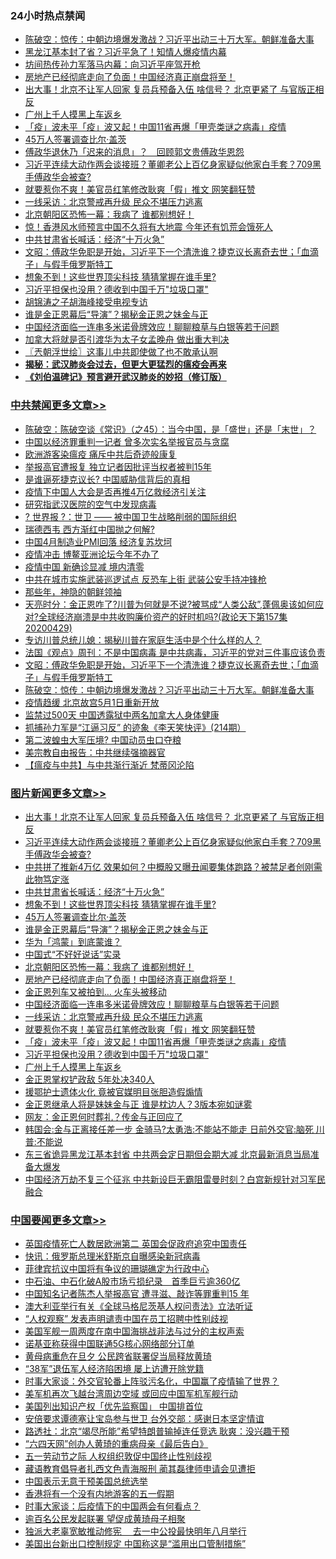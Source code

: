 <div class="catlist">
<h3>24小时热点禁闻</h3>
<ul>
<li><a href="https://github.com/fqnews/bnews/blob/master/cbnews/20200430/1321254.md">陈破空：惊传：中朝边境爆发激战？习近平出动三十万大军。朝鲜准备大事 </a></li>
<li><a href="https://github.com/fqnews/bnews/blob/master/comments/20200430/1321303.md">黑龙江基本封了省？习近平急了！知情人爆疫情内幕</a></li>
<li><a href="https://github.com/fqnews/bnews/blob/master/comments/20200430/1321507.md">坊间热传孙力军落马内幕：向习近平座驾开枪</a></li>
<li><a href="https://github.com/fqnews/bnews/blob/master/topimagenews/20200430/1321386.md">房地产已经彻底走向了负面！中国经济真正崩盘将至！</a></li>
<li><a href="https://github.com/fqnews/bnews/blob/master/topimagenews/20200430/1321531.md">出大事！北京不让军人回家 复员兵预备入伍 啥信号？ 北京更紧了 与官版正相反</a></li>
<li><a href="https://github.com/fqnews/bnews/blob/master/topimagenews/20200430/1321256.md">广州上千人摸黑上车返乡</a></li>
<li><a href="https://github.com/fqnews/bnews/blob/master/topimagenews/20200430/1321292.md">「疫」波未平「疫」波又起！中国11省再爆「甲壳类谜之病毒」疫情</a></li>
<li><a href="https://github.com/fqnews/bnews/blob/master/topimagenews/20200430/1321426.md">45万人签署调查比尔·盖茨</a></li>
<li><a href="https://github.com/fqnews/bnews/blob/master/headline/20200430/1321210.md">傅政华退休乃「迟来的消息」？　回顾郭文贵傅政华恩怨</a></li>
<li><a href="https://github.com/fqnews/bnews/blob/master/topimagenews/20200430/1321474.md">习近平连续大动作两会谈接班？董卿老公上百亿身家疑似他家白手套？709黑手傅政华会被查?</a></li>
<li><a href="https://github.com/fqnews/bnews/blob/master/topimagenews/20200430/1321307.md">就要惹你不爽！美官员红笔修改耿爽「假」推文 网笑翻狂赞</a></li>
<li><a href="https://github.com/fqnews/bnews/blob/master/topimagenews/20200430/1321314.md">一线采访：北京警戒再升级 民众不堪压力逃离</a></li>
<li><a href="https://github.com/fqnews/bnews/blob/master/topimagenews/20200430/1321391.md">北京朝阳区恐怖一幕：我病了 谁都别想好！</a></li>
<li><a href="https://github.com/fqnews/bnews/blob/master/comments/20200430/1321410.md">惊！香港风水师预言中国不久将有大地震 今年还有饥荒会饿死人</a></li>
<li><a href="https://github.com/fqnews/bnews/blob/master/topimagenews/20200430/1321430.md">中共甘肃省长喊话：经济“十万火急”</a></li>
<li><a href="https://github.com/fqnews/bnews/blob/master/cbnews/20200430/1321263.md">文昭：傅政华免职是开始，习近平下一个清洗谁？捷克议长离奇去世；「血滴子」与假手俄罗斯特工 </a></li>
<li><a href="https://github.com/fqnews/bnews/blob/master/topimagenews/20200430/1321429.md">想象不到！这些世界顶尖科技 猜猜掌握在谁手里?</a></li>
<li><a href="https://github.com/fqnews/bnews/blob/master/topimagenews/20200430/1321257.md">习近平担保也没用？德收到中国千万&quot;垃圾口罩&quot;</a></li>
<li><a href="https://github.com/fqnews/bnews/blob/master/baitai/20200430/1321482.md">胡锦涛之子胡海峰接受电视专访</a></li>
<li><a href="https://github.com/fqnews/bnews/blob/master/topimagenews/20200430/1321405.md">谁是金正恩幕后“导演”？揭秘金正恩之妹金与正</a></li>
<li><a href="https://github.com/fqnews/bnews/blob/master/topimagenews/20200430/1321316.md">中国经济面临一连串多米诺骨牌效应！聊聊粮草与白银等若干问题</a></li>
<li><a href="https://github.com/fqnews/bnews/blob/master/worldnews/20200430/1321289.md">加拿大将就是否引渡华为太子女孟晚舟 做出重大判决</a></li>
<li><a href="https://github.com/fqnews/bnews/blob/master/ssgc/20200430/1321229.md">〖兲朝浮世绘〗这事儿中共即使做了也不敢承认啊</a></li>
<li><b><a href="https://github.com/fqnews/bnews/blob/master/comments/20200211/1275071.md" target="_blank">揭秘：武汉肺炎会过去，但更大更猛烈的瘟疫会再来</a></b></li>
<li><b><a href="https://github.com/fqnews/bnews/blob/master/comments/20200207/1272816.md" target="_blank">《刘伯温碑记》预言避开武汉肺炎的妙招（修订版）</a></b></li>
</ul>
</div>

<div class="catlist">
<h3><a href="https://github.com/fqnews/bnews/blob/master/cbnews/" target="_blank">中共禁闻</a><span><a href="https://github.com/fqnews/bnews/blob/master/cbnews/" target="_blank" rel="nofollow">更多文章>></a></span></h3>
<ul>
<li><a href="https://github.com/fqnews/bnews/blob/master/cbnews/20200430/1321614.md" target="_blank">陈破空：陈破空谈《常识》（之45）：当今中国，是「盛世」还是「末世」？</a></li>
<li><a href="https://github.com/fqnews/bnews/blob/master/cbnews/20200430/1321605.md" target="_blank">中国以经济罪重判一记者 曾多次实名举报官员与贪腐</a></li>
<li><a href="https://github.com/fqnews/bnews/blob/master/cbnews/20200430/1321407.md" target="_blank">欧洲游客染瘟疫 痛斥中共后奇迹般康复</a></li>
<li><a href="https://github.com/fqnews/bnews/blob/master/cbnews/20200430/1321575.md" target="_blank">举报高官遭报复 独立记者因批评当权者被判15年</a></li>
<li><a href="https://github.com/fqnews/bnews/blob/master/cbnews/20200430/1321569.md" target="_blank">是谁逼死捷克议长? 中国威胁信背后的真相</a></li>
<li><a href="https://github.com/fqnews/bnews/blob/master/cbnews/20200430/1321565.md" target="_blank">疫情下中国人大会是否再推4万亿救经济引关注</a></li>
<li><a href="https://github.com/fqnews/bnews/blob/master/cbnews/20200430/1321559.md" target="_blank">研究指武汉医院的空气中发现病毒</a></li>
<li><a href="https://github.com/fqnews/bnews/blob/master/cbnews/20200430/1321558.md" target="_blank">? 世界报 ?：世卫 —— 被中国卫生战略削弱的国际组织</a></li>
<li><a href="https://github.com/fqnews/bnews/blob/master/cbnews/20200430/1321487.md" target="_blank">瑞德西韦 西方渐红中国抛之何解?</a></li>
<li><a href="https://github.com/fqnews/bnews/blob/master/cbnews/20200430/1321460.md" target="_blank">中国4月制造业PMI回落 经济复苏坎坷</a></li>
<li><a href="https://github.com/fqnews/bnews/blob/master/cbnews/20200430/1321444.md" target="_blank">疫情冲击 博鳌亚洲论坛今年不办了</a></li>
<li><a href="https://github.com/fqnews/bnews/blob/master/cbnews/20200430/1321443.md" target="_blank">疫情中国 新确诊显减 境内清零</a></li>
<li><a href="https://github.com/fqnews/bnews/blob/master/cbnews/20200430/1321431.md" target="_blank">中共在城市实施武装巡逻试点 反恐车上街 武装公安手持冲锋枪</a></li>
<li><a href="https://github.com/fqnews/bnews/blob/master/cbnews/20200430/1321333.md" target="_blank">那些年，神隐的朝鲜领袖</a></li>
<li><a href="https://github.com/fqnews/bnews/blob/master/cbnews/20200430/1321310.md" target="_blank">天亮时分：金正恩咋了?川普为何就是不说?被骂成“人类公敌”,蓬佩奥该如何应对?全球经济崩溃是中共收购廉价资产的好时机吗?(政论天下第157集 20200429)</a></li>
<li><a href="https://github.com/fqnews/bnews/blob/master/cbnews/20200430/1319563.md" target="_blank">专访川普总统儿媳：揭秘川普在家庭生活中是个什么样的人？</a></li>
<li><a href="https://github.com/fqnews/bnews/blob/master/cbnews/20200430/1321267.md" target="_blank">法国《观点》周刊：不是中国病毒 是中共病毒，习近平的党对三件事应该负责</a></li>
<li><a href="https://github.com/fqnews/bnews/blob/master/cbnews/20200430/1321263.md" target="_blank">文昭：傅政华免职是开始，习近平下一个清洗谁？捷克议长离奇去世；「血滴子」与假手俄罗斯特工</a></li>
<li><a href="https://github.com/fqnews/bnews/blob/master/cbnews/20200430/1321254.md" target="_blank">陈破空：惊传：中朝边境爆发激战？习近平出动三十万大军。朝鲜准备大事</a></li>
<li><a href="https://github.com/fqnews/bnews/blob/master/cbnews/20200430/1321230.md" target="_blank">疫情趋缓 北京故宫5月1日重新开放</a></li>
<li><a href="https://github.com/fqnews/bnews/blob/master/cbnews/20200430/1321203.md" target="_blank">监禁过500天 中国透露狱中两名加拿大人身体健康</a></li>
<li><a href="https://github.com/fqnews/bnews/blob/master/cbnews/20200429/1320980.md" target="_blank">抓捕孙力军是“江逼习反” 的迹象《李天笑快评》(214期）</a></li>
<li><a href="https://github.com/fqnews/bnews/blob/master/cbnews/20200429/1321162.md" target="_blank">第二波蝗虫大军压境? 中国动员虫口夺粮</a></li>
<li><a href="https://github.com/fqnews/bnews/blob/master/cbnews/20200429/1321069.md" target="_blank">美宗教自由报告：中共继续强摘器官</a></li>
<li><a href="https://github.com/fqnews/bnews/blob/master/cbnews/20200429/1321085.md" target="_blank">【瘟疫与中共】与中共渐行渐近 梵蒂冈沦陷</a></li>

</ul>
</div>
<div class="catlist">
<h3><a href="https://github.com/fqnews/bnews/blob/master/topimagenews/" target="_blank">图片新闻</a><span><a href="https://github.com/fqnews/bnews/blob/master/topimagenews/" target="_blank" rel="nofollow">更多文章>></a></span></h3>
<ul>
<li><a href="https://github.com/fqnews/bnews/blob/master/topimagenews/20200430/1321531.md" target="_blank">出大事！北京不让军人回家 复员兵预备入伍 啥信号？ 北京更紧了 与官版正相反</a></li>
<li><a href="https://github.com/fqnews/bnews/blob/master/topimagenews/20200430/1321474.md" target="_blank">习近平连续大动作两会谈接班？董卿老公上百亿身家疑似他家白手套？709黑手傅政华会被查?</a></li>
<li><a href="https://github.com/fqnews/bnews/blob/master/topimagenews/20200430/1321445.md" target="_blank">中共拼了推新4万亿 效果如何？中概股又曝丑闻要集体跑路？被禁足者创刚需 此物笃定涨</a></li>
<li><a href="https://github.com/fqnews/bnews/blob/master/topimagenews/20200430/1321430.md" target="_blank">中共甘肃省长喊话：经济“十万火急”</a></li>
<li><a href="https://github.com/fqnews/bnews/blob/master/topimagenews/20200430/1321429.md" target="_blank">想象不到！这些世界顶尖科技 猜猜掌握在谁手里?</a></li>
<li><a href="https://github.com/fqnews/bnews/blob/master/topimagenews/20200430/1321426.md" target="_blank">45万人签署调查比尔·盖茨</a></li>
<li><a href="https://github.com/fqnews/bnews/blob/master/topimagenews/20200430/1321405.md" target="_blank">谁是金正恩幕后“导演”？揭秘金正恩之妹金与正</a></li>
<li><a href="https://github.com/fqnews/bnews/blob/master/topimagenews/20200430/1321396.md" target="_blank">华为「鸿蒙」到底蒙谁？</a></li>
<li><a href="https://github.com/fqnews/bnews/blob/master/topimagenews/20200430/1321392.md" target="_blank">中国式“不好好说话”实录</a></li>
<li><a href="https://github.com/fqnews/bnews/blob/master/topimagenews/20200430/1321391.md" target="_blank">北京朝阳区恐怖一幕：我病了 谁都别想好！</a></li>
<li><a href="https://github.com/fqnews/bnews/blob/master/topimagenews/20200430/1321386.md" target="_blank">房地产已经彻底走向了负面！中国经济真正崩盘将至！</a></li>
<li><a href="https://github.com/fqnews/bnews/blob/master/topimagenews/20200430/1321330.md" target="_blank">金正恩列车又被拍到… 火车头被移动</a></li>
<li><a href="https://github.com/fqnews/bnews/blob/master/topimagenews/20200430/1321316.md" target="_blank">中国经济面临一连串多米诺骨牌效应！聊聊粮草与白银等若干问题</a></li>
<li><a href="https://github.com/fqnews/bnews/blob/master/topimagenews/20200430/1321314.md" target="_blank">一线采访：北京警戒再升级 民众不堪压力逃离</a></li>
<li><a href="https://github.com/fqnews/bnews/blob/master/topimagenews/20200430/1321307.md" target="_blank">就要惹你不爽！美官员红笔修改耿爽「假」推文 网笑翻狂赞</a></li>
<li><a href="https://github.com/fqnews/bnews/blob/master/topimagenews/20200430/1321292.md" target="_blank">「疫」波未平「疫」波又起！中国11省再爆「甲壳类谜之病毒」疫情</a></li>
<li><a href="https://github.com/fqnews/bnews/blob/master/topimagenews/20200430/1321257.md" target="_blank">习近平担保也没用？德收到中国千万&quot;垃圾口罩&quot;</a></li>
<li><a href="https://github.com/fqnews/bnews/blob/master/topimagenews/20200430/1321256.md" target="_blank">广州上千人摸黑上车返乡</a></li>
<li><a href="https://github.com/fqnews/bnews/blob/master/topimagenews/20200429/1321124.md" target="_blank">金正恩掌权铲政敌 5年处决340人</a></li>
<li><a href="https://github.com/fqnews/bnews/blob/master/topimagenews/20200429/1321123.md" target="_blank">援鄂护士遗体火化 竟被官媒明目张胆造假煽情</a></li>
<li><a href="https://github.com/fqnews/bnews/blob/master/topimagenews/20200429/1321122.md" target="_blank">金正恩继承人将是妹妹金与正 谁是枕边人？3版本宛如谜雾</a></li>
<li><a href="https://github.com/fqnews/bnews/blob/master/topimagenews/20200429/1321121.md" target="_blank">网友：金正恩何时葬礼？传金与正回应了</a></li>
<li><a href="https://github.com/fqnews/bnews/blob/master/topimagenews/20200429/1321107.md" target="_blank">韩国会:金与正离接任差一步 金骑马?太勇浩:不能站不能走 日前外交官:脑死 川普:不能说</a></li>
<li><a href="https://github.com/fqnews/bnews/blob/master/topimagenews/20200429/1321036.md" target="_blank">东三省诡异黑龙江基本封省 中共两会定日期但会期大减 北京最新消息当局准备大爆发</a></li>
<li><a href="https://github.com/fqnews/bnews/blob/master/topimagenews/20200429/1321000.md" target="_blank">中国经济万劫不复三个征兆 中共新设巨无霸阻雷曼时刻？白宫新规针对习军民融合</a></li>

</ul>
</div>
<div class="catlist">
<h3><a href="https://github.com/fqnews/bnews/blob/master/headline/" target="_blank">中国要闻</a><span><a href="https://github.com/fqnews/bnews/blob/master/headline/" target="_blank" rel="nofollow">更多文章>></a></span></h3>
<ul>
<li><a href="https://github.com/fqnews/bnews/blob/master/headline/20200501/1321655.md" target="_blank">英国疫情死亡人数居欧洲第二  英国会促政府追究中国责任</a></li>
<li><a href="https://github.com/fqnews/bnews/blob/master/headline/20200501/1321653.md" target="_blank">快讯：俄罗斯总理米舒斯京自曝感染新冠病毒</a></li>
<li><a href="https://github.com/fqnews/bnews/blob/master/headline/20200501/1321633.md" target="_blank">菲律宾抗议中国将有争议的珊瑚礁定为行政中心</a></li>
<li><a href="https://github.com/fqnews/bnews/blob/master/headline/20200501/1321626.md" target="_blank">中石油、中石化破A股市场亏损纪录　首季巨亏逾360亿</a></li>
<li><a href="https://github.com/fqnews/bnews/blob/master/headline/20200501/1321625.md" target="_blank">中国知名记者陈杰人举报高官   遭寻滋、敲诈等罪重判15 年</a></li>
<li><a href="https://github.com/fqnews/bnews/blob/master/headline/20200501/1321624.md" target="_blank">澳大利亚举行有关《全球马格尼茨基人权问责法》立法听证</a></li>
<li><a href="https://github.com/fqnews/bnews/blob/master/headline/20200430/1321617.md" target="_blank">“人权观察” 发表声明谴责中国在员工招聘中性别歧视</a></li>
<li><a href="https://github.com/fqnews/bnews/blob/master/headline/20200430/1321610.md" target="_blank">美国军舰一周两度在南中国海挑战非法与过分的主权声索</a></li>
<li><a href="https://github.com/fqnews/bnews/blob/master/headline/20200430/1321609.md" target="_blank">诺基亚称获得中国联通5G核心网络部分订单</a></li>
<li><a href="https://github.com/fqnews/bnews/blob/master/headline/20200430/1321608.md" target="_blank">黄母病重危在旦夕 公民跨省联署促当局释放黄琦</a></li>
<li><a href="https://github.com/fqnews/bnews/blob/master/headline/20200430/1321607.md" target="_blank">“38军”退伍军人经济陷困境 屡上访遭开除党籍</a></li>
<li><a href="https://github.com/fqnews/bnews/blob/master/headline/20200430/1321579.md" target="_blank">时事大家谈：外交官轮番上阵驳污名化，中国赢了疫情输了世界？</a></li>
<li><a href="https://github.com/fqnews/bnews/blob/master/headline/20200430/1321574.md" target="_blank">美军机再次飞越台湾周边空域 或回应中国军机军舰行动</a></li>
<li><a href="https://github.com/fqnews/bnews/blob/master/headline/20200430/1321573.md" target="_blank">美国列出知识产权「优先监察国」      中国排首位</a></li>
<li><a href="https://github.com/fqnews/bnews/blob/master/headline/20200430/1321572.md" target="_blank">安倍要求谭德塞让宝岛参与世卫    台外交部：感谢日本坚定情谊</a></li>
<li><a href="https://github.com/fqnews/bnews/blob/master/headline/20200430/1321571.md" target="_blank">路透社：北京“竭尽所能”希望特朗普输掉连任竞选    耿爽：没兴趣干预</a></li>
<li><a href="https://github.com/fqnews/bnews/blob/master/headline/20200430/1321567.md" target="_blank">“六四天网”创办人黄琦的重病母亲《最后告白》</a></li>
<li><a href="https://github.com/fqnews/bnews/blob/master/headline/20200430/1321563.md" target="_blank">五一劳动节之际   人权组织敦促中国终止性别歧视</a></li>
<li><a href="https://github.com/fqnews/bnews/blob/master/headline/20200430/1321562.md" target="_blank">藏语教育倡导者扎西文色青海服刑   蔺其磊律师申请会见遭拒</a></li>
<li><a href="https://github.com/fqnews/bnews/blob/master/headline/20200430/1321533.md" target="_blank">中国表示无意干预美国总统选举</a></li>
<li><a href="https://github.com/fqnews/bnews/blob/master/headline/20200430/1321532.md" target="_blank">香港将有一个没有内地游客的五一假期</a></li>
<li><a href="https://github.com/fqnews/bnews/blob/master/headline/20200430/1321509.md" target="_blank">时事大家谈：后疫情下的中国两会有何看点？</a></li>
<li><a href="https://github.com/fqnews/bnews/blob/master/headline/20200430/1321505.md" target="_blank">逾百名公民发起联署      望促成黄琦母子相聚</a></li>
<li><a href="https://github.com/fqnews/bnews/blob/master/headline/20200430/1321504.md" target="_blank">独派大老辜宽敏推动修宪　   去一中公投最快明年八月举行</a></li>
<li><a href="https://github.com/fqnews/bnews/blob/master/headline/20200430/1321498.md" target="_blank">美国出台新出口控制规定 中国称这是“滥用出口管制措施”</a></li>

</ul>
</div>